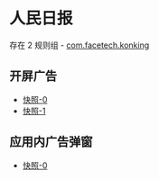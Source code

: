 # 人民日报

存在 2 规则组 - [com.facetech.konking](/src/apps/com.facetech.konking.ts)

## 开屏广告

- [快照-0](https://i.gkd.li/import/12841078)
- [快照-1](https://i.gkd.li/import/12841079)

## 应用内广告弹窗

- [快照-0](https://i.gkd.li/import/12841081)
